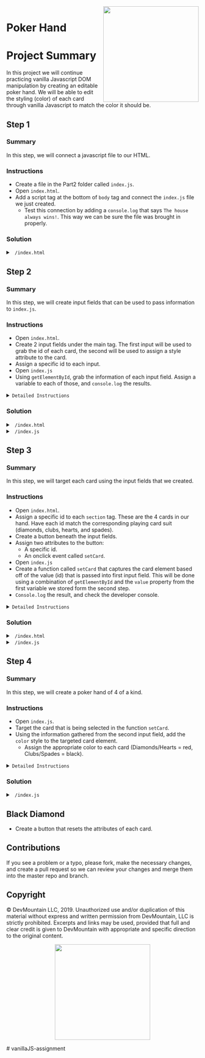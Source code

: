<img src="https://s3.amazonaws.com/devmountain/readme-logo.png" width="250" align="right">

# Poker Hand

# Project Summary

In this project we will continue practicing vanilla Javascript DOM manipulation by creating an editable poker hand. We will be able to edit the styling (color) of each card through vanilla Javascript to match the color it should be. 

## Step 1

### Summary

In this step, we will connect a javascript file to our HTML.

### Instructions

- Create a file in the Part2 folder called `index.js`.
- Open `index.html`.
- Add a script tag at the bottom of `body` tag and connect the `index.js` file we just created. 
    - Test this connection by adding a `console.log` that says `The house always wins!`. This way we can be sure the file was brought in properly.


### Solution

<details>
<summary> <code> /index.html </code> </summary>

```html
<!DOCTYPE html>
<html lang="en">
  <head>
    <meta charset="UTF-8" />
    <meta name="viewport" content="width=device-width, initial-scale=1.0" />
    <title>Styles</title>
    <link rel="stylesheet" href="./index.css" />
  </head>
<body>
  <header><h1>Poker Cards</h1></header>
    <main>
        <section><span>A</span><span>♦</span><span>A</span></section>
        <section><span>A</span><span>♣</span><span>A</span></section>
        <section><span>A</span><span>♥</span><span>A</span></section>
        <section><span>A</span><span>♠</span><span>A</span></section>
    </main>
    <script src="./index.js"></script>
</body>
</html>
```
</details>

## Step 2

### Summary

In this step, we will create input fields that can be used to pass information to `index.js`.

### Instructions

- Open `index.html`.
- Create 2 input fields under the main tag. The first input will be used to grab the id of each card, the second will be used to assign a style attribute to the card.
- Assign a specific id to each input.
- Open `index.js`
- Using `getElementById`, grab the information of each input field. Assign a variable to each of those, and `console.log` the results.

<details>
<summary>
<code>Detailed Instructions</code>
</summary>

- We need the ability to add new cards to our hand, and the way were going to do that is by using two input fields. 
  - Make two input fields that are of type text, each with their own unique id. call the first id `idInput` and the second one `colorInput`.
  - Lets also give them a place holder value that will appear if nothing is typed into the input boxes. the input with the id of `idInput` should have a place holder of `placeholder='Set ID'`. The other one should have `placeholder='Set Color'`.
- Inside `index.js` we need to select the two inputs using `getElementById`. Select both inputs and save them into variables so we can access them later.
  - `console.log` the variables to make sure that you got the correct elements.

</details>

### Solution

<details>

<summary> <code> /index.html </code> </summary>

```html
<body>
  <header>Poker Cards</header>
    <main>
        <section><span>A</span><span>♦</span><span>A</span></section>
        <section><span>A</span><span>♣</span><span>A</span></section>
        <section><span>A</span><span>♥</span><span>A</span></section>
        <section><span>A</span><span>♠</span><span>A</span></section>
    </main>
    <input id='idInput' type="text" placeholder='Set ID'>
    <input id='colorInput' type="text" placeholder='Set Color'>
    <script src='./index.js'></script>
</body>
</html>
```

</details>

<details>

<summary> <code> /index.js </code> </summary>

```js
const idInput = document.getElementById('idInput');
const colorInput = document.getElementById('colorInput');

console.log(idInput);
console.log(colorInput);
```

</details>

## Step 3

### Summary

In this step, we will target each card using the input fields that we created.

### Instructions

- Open `index.html`.
- Assign a specific id to each `section` tag. These are the 4 cards in our hand. Have each id match the corresponding playing card suit (diamonds, clubs, hearts, and spades).
- Create a button beneath the input fields. 
- Assign two attributes to the button: 
    - A specific id.
    - An onclick event called `setCard`.
- Open `index.js`
- Create a function called `setCard` that captures the card element based off of the value (id) that is passed into first input field. This will be done using a combination of `getElementById` and the `value` property from the first variable we stored form the second step. 
- `Console.log` the result, and check the developer console.

<details>
<summary>
<code>Detailed Instructions</code>
</summary>

- Inside of `index.html` we need to assign an id to each `section` inside of the `main` tag. The id's should match the suit that each section is displaying.
  - The first one should have an id of `diamonds`, second `clubs`, third `hearts`, fourth `spades`.
- Create a `button` under the `input`s. The button should be given two properties, an id of `btn`, and an `onclick` equal to `setCard()`. We have not made that function yet, but we will.
- Inside of `index.js` we need to create a function called `setCard`. This function will not take in any parameters.
  - We are going to use `getElementById` and `idInput.value` to select the element we want.
  - `idInput.value` is equal to whatever the user has typed into the input at the time of the button click. Its type is a string, so we can pass it into the `getElementById()` as the argument since it also expects a string. Store the result into a variable called `card`.
  - Provided the user typed in the id correctly it should return the element with the correct id. Lets `console.log(card)` so we can make sure its working properly.
  - Now, type in a card suit into the first input and click the button. You should see a `console.log` of the correct element.

</details>

### Solution

<details>

<summary> <code> /index.html </code> </summary>

```html
<!DOCTYPE html>
... html
<body>
  <header>Poker Cards</header>
    <main>
        <section id='diamonds'><span>A</span><span>♦</span><span>A</span></section>
        <section id='clubs'><span>A</span><span>♣</span><span>A</span></section>
        <section id='hearts'><span>A</span><span>♥</span><span>A</span></section>
        <section id='spades'><span>A</span><span>♠</span><span>A</span></section>
    </main>
    <input id='idInput' type="text" placeholder='Set ID'>
    <input id='colorInput' type="text" placeholder='Set Color'>
    <button id='btn' onclick='setCard()'>Edit Card</button>
    <script src='./index.js'></script>
</body>
</html>
```

</details>

<details>

<summary> <code> /index.js </code> </summary>

```js
const idInput = document.getElementById('idInput');
const colorInput = document.getElementById('colorInput');

function setCard() {
  const card = document.getElementById(idInput.value);
  console.log(card);
}
```

</details>


## Step 4

### Summary

In this step, we will create a poker hand of 4 of a kind.

### Instructions

- Open `index.js`.
- Target the card that is being selected in the function `setCard`.
- Using the information gathered from the second input field, add the `color` style to the targeted card element.
    - Assign the appropriate color to each card (Diamonds/Hearts = red, Clubs/Spades = black).

<details>
<summary>
<code>Detailed Instructions</code>
</summary>

- The final thing we are going to do is apply a color to the section using the second input we have set up.
- Using `card.style.color` set it equal to `colorInput.value`, being whatever is typed into the second input.
- If done properly the text and symbol should change colors appropriately.

</details>

### Solution

<details>

<summary> <code> /index.js </code> </summary>

```js
const idInput = document.getElementById('idInput');
const colorInput = document.getElementById('colorInput');

function setCard() {
  const card = document.getElementById(idInput.value);
  card.styles.color = colorInput.value;
}
```

</details>


## Black Diamond 
- Create a button that resets the attributes of each card. 


## Contributions

If you see a problem or a typo, please fork, make the necessary changes, and create a pull request so we can review your changes and merge them into the master repo and branch.

## Copyright

© DevMountain LLC, 2019. Unauthorized use and/or duplication of this material without express and written permission from DevMountain, LLC is strictly prohibited. Excerpts and links may be used, provided that full and clear credit is given to DevMountain with appropriate and specific direction to the original content.

<p align="center">
<img src="https://s3.amazonaws.com/devmountain/readme-logo.png" width="250">
</p># vanillaJS-assignment
